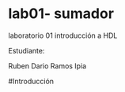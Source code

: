 # lab01- sumador 
laboratorio 01 introducción a HDL

Estudiante:

Ruben Dario Ramos Ipia

#Introducción



